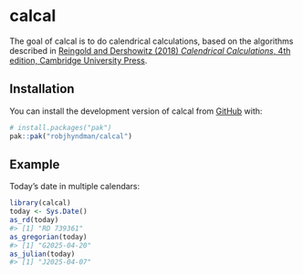 
<!-- README.md is generated from README.Rmd. Please edit that file -->

# calcal

<!-- badges: start -->
<!-- badges: end -->

The goal of calcal is to do calendrical calculations, based on the
algorithms described in [Reingold and Dershowitz (2018) *Calendrical
Calculations*, 4th edition, Cambridge University
Press](https://doi.org/10.1017/9781107415058).

## Installation

You can install the development version of calcal from
[GitHub](https://github.com/) with:

``` r
# install.packages("pak")
pak::pak("robjhyndman/calcal")
```

## Example

Today’s date in multiple calendars:

``` r
library(calcal)
today <- Sys.Date()
as_rd(today)
#> [1] "RD 739361"
as_gregorian(today)
#> [1] "G2025-04-20"
as_julian(today)
#> [1] "J2025-04-07"
```
